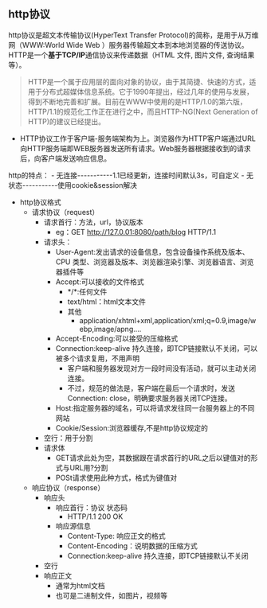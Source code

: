 ## http协议
http协议是超文本传输协议(HyperText Transfer Protocol)的简称，是用于从万维网（WWW:World Wide Web ）服务器传输超文本到本地浏览器的传送协议。          
HTTP是一个**基于TCP/IP**通信协议来传递数据（HTML 文件, 图片文件, 查询结果等）。        

>HTTP是一个属于应用层的面向对象的协议，由于其简捷、快速的方式，适用于分布式超媒体信息系统。它于1990年提出，经过几年的使用与发展，得到不断地完善和扩展。目前在WWW中使用的是HTTP/1.0的第六版，HTTP/1.1的规范化工作正在进行之中，而且HTTP-NG(Next Generation of HTTP)的建议已经提出。

- HTTP协议工作于客户端-服务端架构为上。浏览器作为HTTP客户端通过URL向HTTP服务端即WEB服务器发送所有请求。Web服务器根据接收到的请求后，向客户端发送响应信息。

http的特点：
	- 无连接-----------1.1已经更新，连接时间默认3s，可自定义
	- 无状态-----------使用cookie&session解决

- http协议格式
	- 请求协议（request）
		- 请求首行：方法，url，协议版本
			- eg：GET http://127.0.01:8080/path/blog HTTP/1.1
		- 请求头：
			- User-Agent:发出请求的设备信息，包含设备操作系统及版本、CPU 类型、浏览器及版本、浏览器渲染引擎、浏览器语言、浏览器插件等
			- Accept:可以接收的文件格式
				- \*/*:任何文件
				- text/html：html文本文件
				- 其他
					- application/xhtml+xml,application/xml;q=0.9,image/webp,image/apng....
			- Accept-Encoding:可以接受的压缩格式
			- Connection:keep-alive 持久连接，即TCP链接默认不关闭，可以被多个请求复用，不用声明
				- 客户端和服务器发现对方一段时间没有活动，就可以主动关闭连接。
				- 不过，规范的做法是，客户端在最后一个请求时，发送Connection: close，明确要求服务器关闭TCP连接。
			- Host:指定服务器的域名，可以将请求发往同一台服务器上的不同网站
			- Cookie/Session:浏览器缓存,不是http协议规定的
		- 空行：用于分割
		- 请求体
			- GET请求此处为空，其数据跟在请求首行的URL之后以键值对的形式与URL用?分割
			- POSt请求使用此种方式，格式为键值对
	- 响应协议（response）
		- 响应头
			- 响应首行：协议 状态码
				- HTTP/1.1 200 OK
			- 响应源信息
				- Content-Type: 响应正文的格式
				- Content-Encoding：说明数据的压缩方式
				- Connection:keep-alive 持久连接，即TCP链接默认不关闭
		- 空行
		- 响应正文
			- 通常为html文档
			- 也可是二进制文件，如图片，视频等







